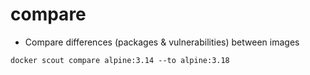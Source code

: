 # compare

- Compare differences (packages & vulnerabilities) between images

```shell
docker scout compare alpine:3.14 --to alpine:3.18
```
